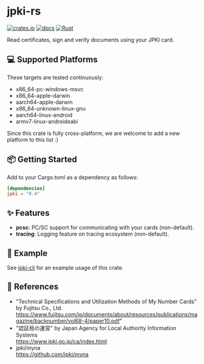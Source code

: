 # jpki-rs
[![crates.io](https://img.shields.io/crates/v/jpki.svg)](https://crates.io/crates/jpki)
[![docs](https://docs.rs/jpki/badge.svg)](https://docs.rs/jpki/)
[![Rust](https://github.com/siketyan/jpki-rs/actions/workflows/rust.yml/badge.svg)](https://github.com/siketyan/jpki-rs/actions/workflows/rust.yml)

Read certificates, sign and verify documents using your JPKI card.

## 💻 Supported Platforms
These targets are tested continuously:
- x86_64-pc-windows-msvc
- x86_64-apple-darwin
- aarch64-apple-darwin
- x86_64-unknown-linux-gnu
- aarch64-linux-android
- armv7-linux-androideabi

Since this crate is fully cross-platform, we are welcome to add a new platform to this list :)

## 📦 Getting Started
Add to your Cargo.toml as a dependency as follows:
```toml
[dependencies]
jpki = "0.4"
```

## ✨ Features
- **pcsc**: PC/SC support for communicating with your cards (non-default).
- **tracing**: Logging feature on tracing ecosystem (non-default).

## 💚 Example
See [jpki-cli](./cli) for an example usage of this crate.

## 🔗 References
- "Technical Specifications and Utilization Methods of My Number Cards" by Fujitsu Co., Ltd.  
  https://www.fujitsu.com/jp/documents/about/resources/publications/magazine/backnumber/vol68-4/paper10.pdf"
- "認証局の運営" by Japan Agency for Local Authority Information Systems  
  https://www.jpki.go.jp/ca/index.html
- jpki/myna  
  https://github.com/jpki/myna
